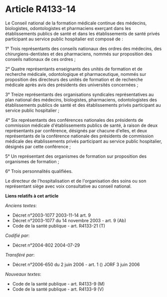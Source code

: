 # Article R4133-14

Le Conseil national de la formation médicale continue des médecins, biologistes, odontologistes et pharmaciens exerçant dans
les établissements publics de santé et dans les établissements de santé privés participant au service public hospitalier est
composé de :

1° Trois représentants des conseils nationaux des ordres des médecins, des chirurgiens-dentistes et des pharmaciens, nommés
sur proposition des conseils nationaux de ces ordres ;

2° Quatre représentants enseignants des unités de formation et de recherche médicale, odontologique et pharmaceutique, nommés
sur proposition des directeurs des unités de formation et de recherche médicale après avis des présidents des universités
concernées ;

3° Treize représentants des organisations syndicales représentatives au plan national des médecins, biologistes, pharmaciens,
odontologistes des établissements publics de santé et des établissements privés participant au service public hospitalier ;

4° Six représentants des conférences nationales des présidents de commission médicale d'établissements publics de santé, à
raison de deux représentants par conférence, désignés par chacune d'elles, et deux représentants de la conférence nationale
des présidents de commission médicale des établissements privés participant au service public hospitalier, désignés par cette
conférence ;

5° Un représentant des organismes de formation sur proposition des organismes de formation ;

6° Trois personnalités qualifiées.

Le directeur de l'hospitalisation et de l'organisation des soins ou son représentant siège avec voix consultative au conseil
national.

**Liens relatifs à cet article**

_Anciens textes_:

  - Décret n°2003-1077 2003-11-14 art. 9
  - Décret n°2003-1077 du 14 novembre 2003 - art. 9 (Ab)
  - Code de la santé publique - art. R4133-21 (T)

_Codifié par_:

  - Décret n°2004-802 2004-07-29

_Transféré par_:

  - Décret n°2006-650 du 2 juin 2006 - art. 1 () JORF 3 juin 2006

_Nouveaux textes_:

  - Code de la santé publique - art. R4133-9 (M)
  - Code de la santé publique - art. R4133-9 (V)
